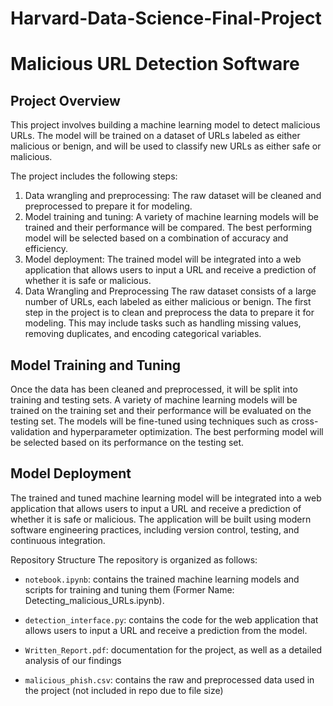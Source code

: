 # Harvard-Data-Science-Final-Project

# Malicious URL Detection Software

## Project Overview
This project involves building a machine learning model to detect malicious URLs. The model will be trained on a dataset of URLs labeled as either malicious or benign, and will be used to classify new URLs as either safe or malicious.

The project includes the following steps:

1. Data wrangling and preprocessing: The raw dataset will be cleaned and preprocessed to prepare it for modeling.
2. Model training and tuning: A variety of machine learning models will be trained and their performance will be compared. The best performing model will be selected based on a combination of accuracy and efficiency.
3. Model deployment: The trained model will be integrated into a web application that allows users to input a URL and receive a prediction of whether it is safe or malicious.
4. Data Wrangling and Preprocessing
The raw dataset consists of a large number of URLs, each labeled as either malicious or benign. The first step in the project is to clean and preprocess the data to prepare it for modeling. This may include tasks such as handling missing values, removing duplicates, and encoding categorical variables.

## Model Training and Tuning
Once the data has been cleaned and preprocessed, it will be split into training and testing sets. A variety of machine learning models will be trained on the training set and their performance will be evaluated on the testing set. The models will be fine-tuned using techniques such as cross-validation and hyperparameter optimization. The best performing model will be selected based on its performance on the testing set.

## Model Deployment
The trained and tuned machine learning model will be integrated into a web application that allows users to input a URL and receive a prediction of whether it is safe or malicious. The application will be built using modern software engineering practices, including version control, testing, and continuous integration.

Repository Structure
The repository is organized as follows:

- `notebook.ipynb`: contains the trained machine learning models and scripts for training and tuning them (Former Name: Detecting_malicious_URLs.ipynb).
- `detection_interface.py`: contains the code for the web application that allows users to input a URL and receive a prediction from the model.
- `Written_Report.pdf`: documentation for the project, as well as a detailed analysis of our findings

- `malicious_phish.csv`: contains the raw and preprocessed data used in the project (not included in repo due to file size)
